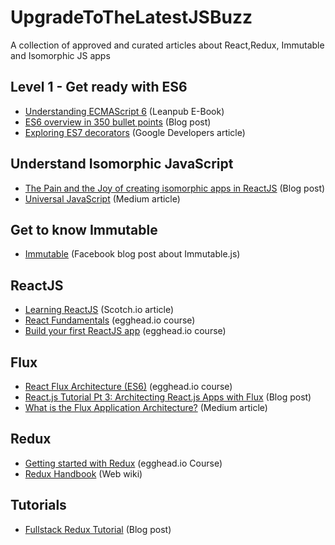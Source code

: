 # UpgradeToTheLatestJSBuzz
A collection of approved and curated articles about React,Redux, Immutable and Isomorphic JS apps

## Level 1 - Get ready with ES6

- [Understanding ECMAScript 6](https://leanpub.com/understandinges6/read) (Leanpub E-Book)
- [ES6 overview in 350 bullet points](https://ponyfoo.com/articles/es6) (Blog post)
- [Exploring ES7 decorators](https://medium.com/google-developers/exploring-es7-decorators-76ecb65fb841#.atechpz5q) (Google Developers article)

## Understand Isomorphic JavaScript

- [The Pain and the Joy of creating isomorphic apps in ReactJS](http://reactjsnews.com/isomorphic-react-in-real-life/) (Blog post)
- [Universal JavaScript](https://medium.com/@mjackson/universal-javascript-4761051b7ae9#.fq9d6lxrh) (Medium article)

## Get to know Immutable 

- [Immutable](https://facebook.github.io/immutable-js/) (Facebook blog post about Immutable.js)

## ReactJS

- [Learning ReactJS](https://scotch.io/tutorials/learning-react-getting-started-and-concepts) (Scotch.io article)
- [React Fundamentals](https://egghead.io/series/react-fundamentals) (egghead.io course)
- [Build your first ReactJS app](https://egghead.io/series/build-your-first-react-js-application) (egghead.io course)

## Flux

- [React Flux Architecture (ES6)](https://egghead.io/series/react-flux-architecture-es6) (egghead.io course)
- [React.js Tutorial Pt 3: Architecting React.js Apps with Flux](http://tylermcginnis.com/reactjs-tutorial-pt-3-architecting-react-js-apps-with-flux/) (Blog post)
- [What is the Flux Application Architecture?](https://medium.com/brigade-engineering/what-is-the-flux-application-architecture-b57ebca85b9e#.yk7emu5su) (Medium article)

## Redux

- [Getting started with Redux](https://egghead.io/series/getting-started-with-redux) (egghead.io Course)
- [Redux Handbook](http://rackt.org/redux/index.html) (Web wiki)

## Tutorials

- [Fullstack Redux Tutorial](http://teropa.info/blog/2015/09/10/full-stack-redux-tutorial.html) (Blog post) 
